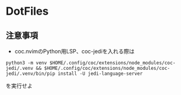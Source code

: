 # DotFiles

## 注意事項
- coc.nvimのPython用LSP、coc-jediを入れる際は
```
python3 -m venv $HOME/.config/coc/extensions/node_modules/coc-jedi/.venv && $HOME/.config/coc/extensions/node_modules/coc-jedi/.venv/bin/pip install -U jedi-language-server
```
を実行せよ
